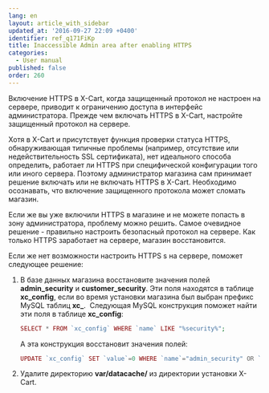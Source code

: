 ```yaml
---
lang: en
layout: article_with_sidebar
updated_at: '2016-09-27 22:09 +0400'
identifier: ref_q171FiKp
title: Inaccessible Admin area after enabling HTTPS
categories:
  - User manual
published: false
order: 260
---
```



Включение HTTPS  в X-Cart, когда защищенный протокол не настроен на сервере, приводит к ограничению доступа в интерфейс администратора. Прежде чем включать HTTPS  в X-Cart, настройте защищенный протокол на сервере. 

Хотя в X-Cart и присутствует функция проверки статуса HTTPS, обнаруживающая типичные проблемы (например, отсутствие или недействительность SSL сертификата), нет идеального способа определить, работает ли HTTPS при специфической конфигурации того или иного сервера. Поэтому администратор магазина сам принимает решение включать или не включать HTTPS в X-Cart. Необходимо осознавать, что включение защищенного протокола может сломать магазин.

Если же вы уже включили HTTPS в магазине и не можете попасть в зону администратора, проблему можно решить. Самое очевидное решение - правильно настроить безопасный протокол на сервере. Как только HTTPS заработает на сервере, магазин восстановится.

Если же нет возможности настроить HTTPS s на сервере, поможет следующее решение:

1.  В базе данных магазина восстановите значения полей **admin_security** и **customer_security**. Эти поля находятся в таблице **xc_config**, если во время установки магазина был выбран префикс MySQL таблиц **xc_**. 
    Следующая MySQL конструкция  поможет найти эти поля в таблице **xc_config**:

    ```php
    SELECT * FROM `xc_config` WHERE `name` LIKE "%security%";
    ```

    А эта конструкция восстановит значения полей:

    ```php
    UPDATE `xc_config` SET `value`=0 WHERE `name`="admin_security" OR `name`="customer_security";
    ```

2.  Удалите директорию **var/datacache/** из директории установки X-Cart.
